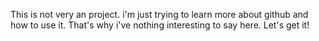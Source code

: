 This is not very an project.
i'm just trying to learn more about github and how to use it.
That's why i've nothing interesting to say here.
Let's get it!

